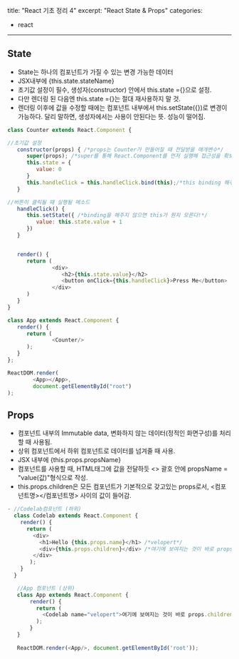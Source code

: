 
title:  "React 기초 정리 4"
excerpt: "React State & Props"
categories:
  - react
---
## State
- State는 하나의 컴포넌트가 가질 수 있는 변경 가능한 데이터
- JSX내부에 {this.state.stateName}
- 초기값 설정이 필수, 생성자(constructor) 안에서 this.state ={}으로 설정.
- 다만 렌더링 된 다음엔 this.state ={}는 절대 재사용하지 말 것.
- 렌더링 이후에 값을 수정할 때에는 컴포넌트 내부에서 this.setState({})로 변경이 가능하다. 달리 말하면, 생성자에서는 사용이 안된다는 뜻. 성능이 떨어짐.
```js
class Counter extends React.Component {

//초기값 설정
   constructor(props) { /*props는 Counter가 만들어질 때 전달받을 매개변수*/
      super(props); /*super를 통해 React.Component를 먼저 실행해 접근성을 확보*/
      this.state = {
         value: 0
      }
      this.handleClick = this.handleClick.bind(this);/*this binding 해주기*/
   }

//버튼이 클릭될 때 실행될 메소드
   handleClick() {
      this.setState({ /*binding을 해주지 않으면 this가 뭔지 모른다!*/
         value: this.state.value + 1
      })
   }


   render() {
      return (
              <div>
                 <h2>{this.state.value}</h2>
                 <button onClick={this.handleClick}>Press Me</button>
              </div>
      )
   }
}

class App extends React.Component {
   render() {
      return (
              <Counter/>
      );
   }
};

ReactDOM.render(
        <App></App>,
        document.getElementById("root")
);
```

## Props
- 컴포넌트 내부의 Immutable data, 변화하지 않는 데이터(정적인 화면구성)를 처리할 때 사용됨.
- 상위 컴포넌트에서 하위 컴포넌트로 데이터를 넘겨줄 때 사용.
- JSX 내부에 {this.props.propsName}
- 컴포넌트를 사용할 때, HTML태그에 값을 전달하듯 <> 괄호 안에 propsName = "value(값)"형식으로 작성.
- this.props.children은 모든 컴포넌트가 기본적으로 갖고있는 props로서, <컴포넌트명></컴포넌트명> 사이의 값이 들어감.
```js
- //Codelab컴포넌트 (하위)
  class Codelab extends React.Component {
    render() {
      return (
        <div>
          <h1>Hello {this.props.name}</h1> /*velopert*/
          <div>{this.props.children}</div> /*여기에 보여지는 것이 바로 props.children*/
        </div>
       );
    }
  }

   //App 컴포넌트 (상위)
   class App extends React.Component {
       render() {
         return (
           <Codelab name="velopert">여기에 보여지는 것이 바로 props.children</Codelab>
         );
       }
   }
   
   ReactDOM.render(<App/>, document.getElementById('root'));
```